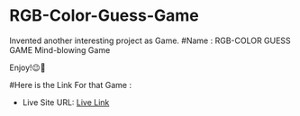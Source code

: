 # RGB-Color-Guess-Game
Invented another interesting project as Game.
#Name : RGB-COLOR GUESS GAME
Mind-blowing Game

Enjoy!😉🤩

#Here is the Link For that Game : 
- Live Site URL: [Live Link](https://meet41.github.io/RGB-Color-Guess-Game/)
